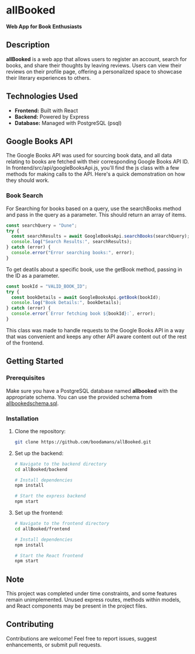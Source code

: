 # allBooked

**Web App for Book Enthusiasts**

## Description

**allBooked** is a web app that allows users to register an account, search for books, and share their thoughts by leaving reviews. Users can view their reviews on their profile page, offering a personalized space to showcase their literary experiences to others.

## Technologies Used

- **Frontend:** Built with React
- **Backend:** Powered by Express
- **Database:** Managed with PostgreSQL (psql)

## Google Books API

The Google Books API was used for sourcing book data, and all data relating to books are fetched with their corresponding Google Books API ID.  In frontend/src/api/googleBooksApi.js, you'll find the js class with a few methods for making calls to the API. Here's a quick demonstration on how they should work. 

### Book Search

For Searching for books based on a query, use the searchBooks method and pass in the query as a parameter.  This should return an array of items.

```javascript
const searchQuery = "Dune";
try {
  const searchResults = await GoogleBooksApi.searchBooks(searchQuery);
  console.log("Search Results:", searchResults);
} catch (error) {
  console.error("Error searching books:", error);
}
```

To get deatils about a specific book, use the getBook method, passing in the ID as a parameter.

```javascript
const bookId = "VALID_BOOK_ID";
try {
  const bookDetails = await GoogleBooksApi.getBook(bookId);
  console.log("Book Details:", bookDetails);
} catch (error) {
  console.error(`Error fetching book ${bookId}:`, error);
}
```
This class was made to handle requests to the Google Books API in a way that was convenient and keeps any other API aware content out of the rest of the frontend.

## Getting Started

### Prerequisites

Make sure you have a PostgreSQL database named **allbooked** with the appropriate schema. You can use the provided schema from [allbookedschema.sql](https://github.com/boodamans/allBooked).

### Installation

1. Clone the repository:

    ```bash
    git clone https://github.com/boodamans/allBooked.git
    ```

2. Set up the backend:

    ```bash
    # Navigate to the backend directory
    cd allBooked/backend

    # Install dependencies
    npm install

    # Start the express backend
    npm start
    ```

3. Set up the frontend:

    ```bash
    # Navigate to the frontend directory
    cd allBooked/frontend

    # Install dependencies
    npm install

    # Start the React frontend
    npm start
    ```

## Note

This project was completed under time constraints, and some features remain unimplemented. Unused express routes, methods within models, and React components may be present in the project files.

## Contributing

Contributions are welcome! Feel free to report issues, suggest enhancements, or submit pull requests.


